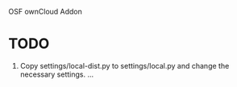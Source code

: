 OSF ownCloud Addon

# TODO


1. Copy settings/local-dist.py to settings/local.py and change the necessary settings.
...
